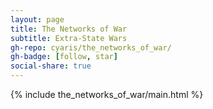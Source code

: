 ```yaml
---
layout: page
title: The Networks of War
subtitle: Extra-State Wars
gh-repo: cyaris/the_networks_of_war/
gh-badge: [follow, star]
social-share: true
---
```


{% include the_networks_of_war/main.html %}
